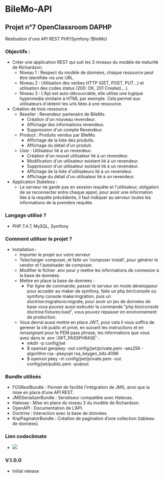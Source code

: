 # BileMo-API
## Projet n°7 OpenClassroom DAPHP
Réalisation d'une API REST PHP/Symfony (BileMo)

### Objectifs :
* Créer une application REST qui suit les 3 niveaux du modèle de maturité de Richardson.
  * Niveau 1 : Respect du modèle de données, chaque ressource peut être identifiée via une URL.
  * Niveau 2 : Utilisation des verbes HTTP (GET, POST, PUT...) et utilisation des codes status (200: OK, 201 Created....).
  * Niveau 3 : L'Api est auto-découvrable, elle utilise une logique hypermedia similaire à HTML par exemple. Cela permet aux utilisateurs d'obtenir les urls liées à une ressource.
* Création de trois ressource
  * Reseller : Revendeur partenaire de BileMo.
    * Création d'un nouveau revendeur.
    * Affichage des informations revendeur.
    * Suppression d'un compte Revendeur.
  * Product : Produits vendus par BileMo.
    * Affichage de la liste des produits.
    * Affichage du détail d'un produit.
  * User : Utilisateur lié à un revendeur.
    * Création d'un nouvel utilisateur lié à un revendeur.
    * Modification d'un utilisateur existant lié à un revendeur.
    * Suppression d'un utilisateur existant lié à un revendeur.
    * Affichage de la liste d'utilisateurs lié à un revendeur.
    * Affichage du détail d'un utilisateur lié à un revendeur.
* Application Stateless :
  * Le serveur ne garde pas en session requête et l'utilisateur, obligation de se reconnecter entre chaque appel, pour avoir une information liée à la requête précédente, il faut indiquer au serveur toutes les informations de la première requête.
### Langage utilisé ?
  * PHP 7.4.7, MySQL, Symfony
### Comment utiliser le projet ?
* Installation :
  * Importer le projet sur votre serveur
  * Telecharger composer, et faite un 'composer install', pour générer le vendor et l'autoloader de composer.
  * Modifier le fichier .env pour y mettre les informations de connexion à la base de données
  * Mettre en place la base de données :
    * Par ligne de commande, passer le serveur en mode développeur pour acceder au maker de symfony, faite un php bin/console ou symfony console make:migration, puis un doctrine:migrations:migrate, pour avoir un jeu de données de base vous pouvez aussi exécuter la commande "php bin/console doctrine:fixtures:load", vous pouvez repasser en environnement de production.
  * Vous devrai aussi mettre en place JWT, pour cela il vous suffira de gerener la clé public et privé, en suivant les instructions et en renseignant pour le PEM pass phrase, les informations que vous avez dans le .env 'JWT_PASSPHRASE' : 
    * mkdir -p config/jwt
    * $ openssl genpkey -out config/jwt/private.pem -aes256 -algorithm rsa -pkeyopt rsa_keygen_bits:4096
    * $ openssl pkey -in config/jwt/private.pem -out config/jwt/public.pem -pubout
    
 
### Bundle utilisés
* FOSRestBundle : Permet de facilité l’intégration de JMS, ainsi que la mise en place d’une API REST.
* JMSSerializerBundle : Serialiseur compatible avec Hateoas.
* Hateoas : Mise en place du niveau 3 du modèle de Richardson.
* OpenAPI : Documentation de L’API.
* Doctrine : Interaction avec la base de données.
* KnpPaginatorBundle : Création de pagination d’une collection (tableau de données).
### Lien codeclimate
* <a href="https://codeclimate.com/github/FexusZ/BileMo-API/maintainability"><img src="https://api.codeclimate.com/v1/badges/d5132b08cc03eebf2b97/maintainability" /></a>
### V.1.0.0
* Initial release
